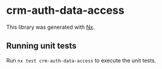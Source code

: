 # crm-auth-data-access

This library was generated with [Nx](https://nx.dev).

## Running unit tests

Run `nx test crm-auth-data-access` to execute the unit tests.
